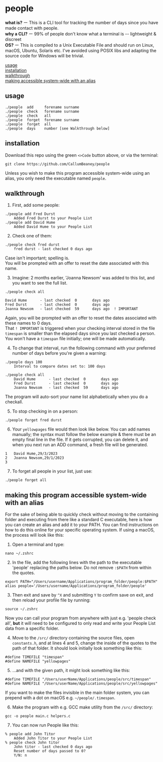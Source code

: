 # people

**what is?**  ー This is a CLI tool for tracking the number of days since you have made contact with people.  
**why a CLI?**  ー 99% of people don't know what a terminal is -- lightweight & discreet  
**OS?** ー This is compiled to a Unix Executable File and should run on Linux, macOS, Ubuntu, Solaris etc. I've avoided using POSIX libs and adapting the source code for Windows will be trivial.  
    
[usage](#usage)  
[installation](#installation)  
[walkthrough](#walkthrough)  
[making accessible system-wide with an alias](#making-this-program-accessible-system-wide-with-an-alias)  

## usage
```
./people  add     forename surname
./people  check   forename surname
./people  check   all
./people  forget  forename surname
./people  forget  all
./people  days    number [see Walkthrough below]
```

## installation
Download this repo using the green `<>Code` button above, or via the terminal:  
```
git clone https://github.com/CallumBeaney/people
```
Unless you wish to make this program accessible system-wide using an alias, you only need the executable named `people`.

## walkthrough
1. First, add some people:  
```
./people add Fred Durst 
    Added Fred Durst to your People List
./people add David Hume
    Added David Hume to your People List
```
2. Check one of them:
```
./people check fred durst
    fred durst - last checked 0 days ago
```
Case isn't important; spelling is.  
You will be prompted with an offer to reset the date associated with this name.   
  
3. Imagine: 2 months earlier, 'Joanna Newsom' was added to this list, and you want to see the full list.  

```       
./people check all

David Hume      - last checked  0       days ago
Fred Durst      - last checked  0       days ago
Joanna Newsom   - last checked  59      days ago  ! IMPORTANT
```
Again, you will be prompted with an offer to reset the dates associated with these names to 0 days.  
That `! IMPORTANT` is triggered when your checking interval stored in the file `timespan` is smaller than the elapsed days since you last checked a person.  
You won't have a `timespan` file initially; one will be made automatically.  
  
4. To change that interval, run the following command with your preferred number of days before you're given a warning:  
```
./people days 100                 
    Interval to compare dates set to: 100 days 

./people check all        
    David Hume      - last checked  0       days ago
    Fred Durst      - last checked  0       days ago
    Joanna Newsom   - last checked  59      days ago
```
The program will auto-sort your name list alphabetically when you do a checkall.  
  
5. To stop checking in on a person:  
```
./people forget fred durst
```
6. Your `yellowpages` file would then look like below. You can add names manually; the syntax must follow the below example & there must be an empty final line in the file.  If it gets corrupted, you can delete it, and when you next run an ADD command, a fresh file will be generated.
```
1   David Hume,29/3/2023
2   Joanna Newsom,29/1/2023
3      
```
7. To forget all people in your list, just use:
```
./people forget all
```

## making this program accessible system-wide with an alias
For the sake of being able to quickly check without moving to the containing folder and executing from there like a standard C executable, here is how you can create an alias and add it to your PATH. You can find instructions on how to do this online for your specific operating system. If using a macOS, the process will look like this:  

1. Open a terminal and type:
```
nano ~/.zshrc
```  
2. In the file, add the following lines with the path to the executable 'people' replacing the paths below. Do not remove `:$PATH` from within the quotes.  
```
export PATH="/Users/username/Applications/program_folder/people:$PATH"
alias people='/Users/username/Applications/program_folder/people'
```  
3. Then exit and save by `^X` and submitting `Y` to confirm save on exit, and then reload your profile file by running:
```
source ~/.zshrc
```  
Now you can call your program from anywhere with just e.g. 'people check all', **but** it will need to be configured to only read and write your People List data from a specific folder.  
  
4. Move to the `/src/` directory containing the source files, open `constants.h`, and at lines 4 and 5, change the inside of the quotes to the path of that folder. It should look initially look something like this:
``` 
#define TIMEFILE "timespan"
#define NAMEFILE "yellowpages"
```  
5. ...and with the given path, it might look something like this:
``` 
#define TIMEFILE "/Users/userName/Applications/people/src/timespan"
#define NAMEFILE "/Users/userName/Applications/people/src/yellowpages"  
```  
If you want to make the files invisible in the main folder system, you can prepend with a dot on macOS e.g. `~/people/.timespan`.  
  
6. Make the program with e.g. GCC make utility from the `/src/` directory: 
```
gcc -o people main.c helpers.c
```  
7. You can now run People like this:

```
% people add John Titor        
	Added John Titor to your People List
% people check John titor
	John titor - last checked 0 days ago
    Reset number of days passed to 0?
    Y/N: n
```
